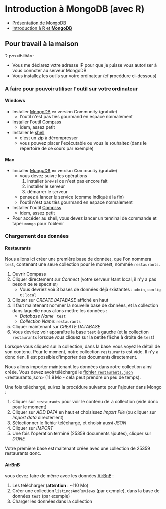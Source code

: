 # Introduction à MongoDB (avec R)

- [Présentation de MongoDB](du-abd--slides.html)
- [Introduction à R et **MongoDB**](du-abd--r-mongodb)

## Pour travail à la maison

2 possibilités :

- Vous me déclarez votre adresse IP pour que je puisse vous autoriser à vous conncter au serveur MongoDB
- Vous installez les outils sur votre ordinateur (cf procédure ci-dessous)

### A faire pour pouvoir utiliser l'outil sur votre ordinateur

#### Windows

- Installer [MongoDB](https://www.mongodb.com/try/download/community) en version Community (gratuite)
    - l'outil n'est pas très gourmand en espace normalement
- Installer l'outil [Compass](https://www.mongodb.com/try/download/compass)
    - idem, assez petit
- Installer le [shell](https://www.mongodb.com/try/download/shell)
    - c'est un zip à décompresser
    - vous pouvez placer l'exécutable ou vous le souhaitez (dans le répertoire de ce cours par exemple)

#### Mac

- Installer [MongoDB](https://docs.mongodb.com/manual/tutorial/install-mongodb-on-os-x/) en version Community (gratuite)
    - vous devez suivre les opérations
        1. installer `brew` si ce n'est pas encore fait
        1. installer le serveur
        1. démarrer le serveur
    - pensez à lancer le service (comme indiqué à la fin)
    - l'outil n'est pas très gourmand en espace normalement
- Installer l'outil [Compass](https://www.mongodb.com/try/download/compass)
    - idem, assez petit
- Pour accéder au shell, vous devez lancer un terminal de commande et taper `mongo` pour l'obtenir 

### Chargement des données

#### Restaurants

Nous allons ici créer une première base de données, que l'on nommera `test`, contenant une seule collection pour le moment, nommée `restaurants`.

1. Ouvrir Compass
1. Cliquer directement sur *Connect* (votre serveur étant local, il n'y a pas besoin de le spécifier)
    - Vous devriez voir 3 bases de données déjà existantes : `admin`, `config` et `local`
1. Cliquer sur *CREATE DATABASE* affiché en haut
1. Il faut maintenant nommer la nouvelle base de données, et la collection dans laquelle nous allons mettre les données :
    - *Database Name* : `test`
    - *Collection Name*: `restaurants`
1. Cliquer maintenant sur *CREATE DATABASE* 
1. Vous devriez voir apparaître la base `test` à gauche (et la collection `restaurants` lorsque vous cliquez sur la petite flèche à droite de `test`)

Lorsque vous cliquez sur la collection, dans la base, vous voyez le détail de son contenu. Pour le moment, notre collection `restaurants` est vide. Il n'y a donc rien. Il est possible d'importer des documents directement.

Nous allons importer maintenant les données dans notre collection ainsi créée. Vous devez avoir téléchargé le [fichier `restaurants.json`](restaurants.json) <restaurants.json> (11.9 Mo - cela peut prendre un peu de temps).

Une fois téléchargé, suivez la procédure suivante pour l'ajouter dans Mongo :

1. Cliquer sur `restaurants` pour voir le contenu de la collection (vide donc pour le moment)
1. Cliquer sur *ADD DATA* en haut et choisissez *Import File* (ou cliquer sur *Import data* directement)
1. Sélectionner le fichier téléchargé, et choisir aussi *JSON*
1. Cliquer sur *IMPORT*
1. Une fois l'opération terminé (25359 documents ajoutés), cliquer sur *DONE*

Votre première base est maitenant créée avec une collection de 25359 restaurants donc.

#### AirBnB

vous devez faire de même avec les données [AirBnB](https://cloud.parisdescartes.fr/index.php/s/5q5eAHmCRMci6Bf) :

1. Les télécharger (**attention** : ~110 Mo)
1. Créer une collection `listingsAndReviews` (par exemple), dans la base de données `test` (par exemple)
1. Charger les données dans la collection
